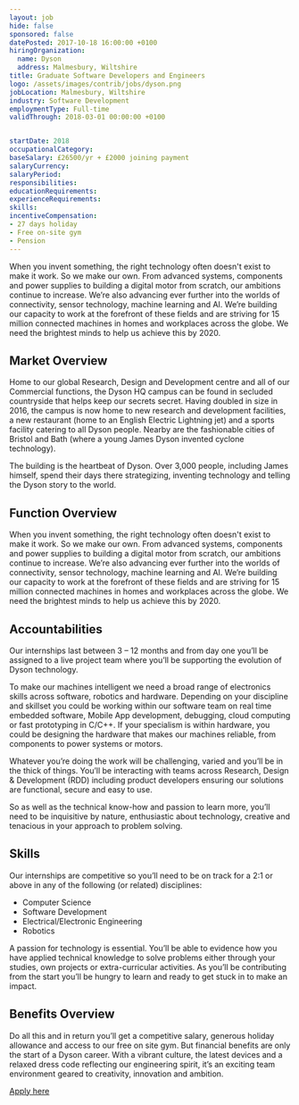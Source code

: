 ```yaml
---
layout: job
hide: false
sponsored: false
datePosted: 2017-10-18 16:00:00 +0100
hiringOrganization:
  name: Dyson
  address: Malmesbury, Wiltshire
title: Graduate Software Developers and Engineers
logo: /assets/images/contrib/jobs/dyson.png
jobLocation: Malmesbury, Wiltshire
industry: Software Development
employmentType: Full-time
validThrough: 2018-03-01 00:00:00 +0100


startDate: 2018
occupationalCategory:
baseSalary: £26500/yr + £2000 joining payment
salaryCurrency:
salaryPeriod:
responsibilities:
educationRequirements:
experienceRequirements:
skills:
incentiveCompensation:
- 27 days holiday
- Free on-site gym
- Pension
---
```


When you invent something, the right technology often doesn't exist to make it work. So we make our own. From advanced systems, components and power supplies to building a digital motor from scratch, our ambitions continue to increase. We’re also advancing ever further into the worlds of connectivity, sensor technology, machine learning and AI. We’re building our capacity to work at the forefront of these fields and are striving for 15 million connected machines in homes and workplaces across the globe. We need the brightest minds to help us achieve this by 2020.

## Market Overview

Home to our global Research, Design and Development centre and all of our Commercial functions, the Dyson HQ campus can be found in secluded countryside that helps keep our secrets secret. Having doubled in size in 2016, the campus is now home to new research and development facilities, a new restaurant (home to an English Electric Lightning jet) and a sports facility catering to all Dyson people. Nearby are the fashionable cities of Bristol and Bath (where a young James Dyson invented cyclone technology).

The building is the heartbeat of Dyson. Over 3,000 people, including James himself, spend their days there strategizing, inventing technology and telling the Dyson story to the world.

## Function Overview

When you invent something, the right technology often doesn't exist to make it work. So we make our own. From advanced systems, components and power supplies to building a digital motor from scratch, our ambitions continue to increase. We’re also advancing ever further into the worlds of connectivity, sensor technology, machine learning and AI. We’re building our capacity to work at the forefront of these fields and are striving for 15 million connected machines in homes and workplaces across the globe. We need the brightest minds to help us achieve this by 2020.

## Accountabilities

Our internships last between 3 – 12 months and from day one you’ll be assigned to a live project team where you’ll be supporting the evolution of Dyson technology.

To make our machines intelligent we need a broad range of electronics skills across software, robotics and hardware. Depending on your discipline and skillset you could be working within our software team on real time embedded software, Mobile App development, debugging, cloud computing or fast prototyping in C/C++. If your specialism is within hardware, you could be designing the hardware that makes our machines reliable, from components to power systems or motors.

Whatever you’re doing the work will be challenging, varied and you’ll be in the thick of things. You’ll be interacting with teams across Research, Design & Development (RDD) including product developers ensuring our solutions are functional, secure and easy to use.

So as well as the technical know-how and passion to learn more, you’ll need to be inquisitive by nature, enthusiastic about technology, creative and tenacious in your approach to problem solving.

## Skills

Our internships are competitive so you’ll need to be on track for a 2:1 or above in any of the following (or related) disciplines:
- Computer Science
- Software Development
- Electrical/Electronic Engineering
- Robotics

A passion for technology is essential. You’ll be able to evidence how you have applied technical knowledge to solve problems either through your studies, own projects or extra-curricular activities. As you’ll be contributing from the start you’ll be hungry to learn and ready to get stuck in to make an impact.

## Benefits Overview

Do all this and in return you’ll get a competitive salary, generous holiday allowance and access to our free on site gym. But financial benefits are only the start of a Dyson career. With a vibrant culture, the latest devices and a relaxed dress code reflecting our engineering spirit, it’s an exciting team environment geared to creativity, innovation and ambition.

<a class="btn btn--dark" href="https://jobs.dyson.com/jobs/JobDetail/Graduate-Software-Developers-and-Engineers-2018/6174">
    Apply here
</a>

